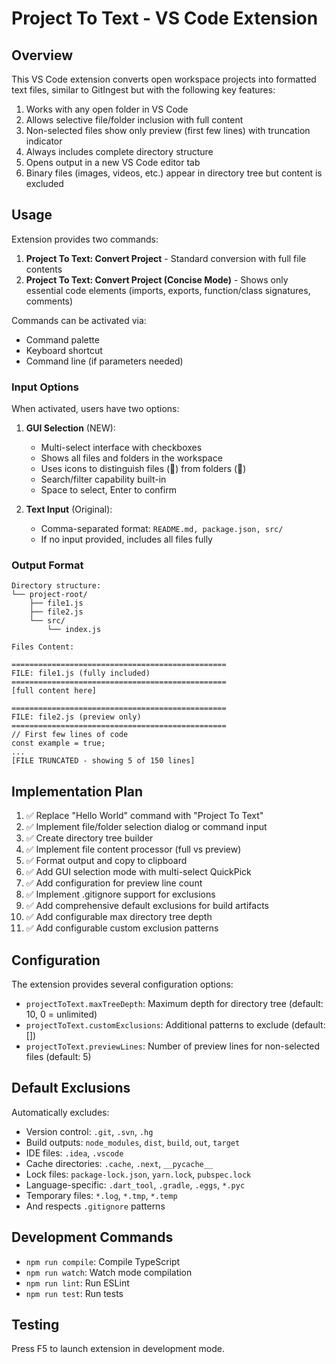 # Project To Text - VS Code Extension

## Overview

This VS Code extension converts open workspace projects into formatted text files, similar to GitIngest but with the following key features:

1. Works with any open folder in VS Code
2. Allows selective file/folder inclusion with full content
3. Non-selected files show only preview (first few lines) with truncation indicator
4. Always includes complete directory structure
5. Opens output in a new VS Code editor tab
6. Binary files (images, videos, etc.) appear in directory tree but content is excluded

## Usage

Extension provides two commands:
1. **Project To Text: Convert Project** - Standard conversion with full file contents
2. **Project To Text: Convert Project (Concise Mode)** - Shows only essential code elements (imports, exports, function/class signatures, comments)

Commands can be activated via:
- Command palette
- Keyboard shortcut
- Command line (if parameters needed)

### Input Options

When activated, users have two options:

1. **GUI Selection** (NEW):
   - Multi-select interface with checkboxes
   - Shows all files and folders in the workspace
   - Uses icons to distinguish files (📄) from folders (📁)
   - Search/filter capability built-in
   - Space to select, Enter to confirm

2. **Text Input** (Original):
   - Comma-separated format: `README.md, package.json, src/`
   - If no input provided, includes all files fully

### Output Format

```
Directory structure:
└── project-root/
    ├── file1.js
    ├── file2.js
    └── src/
        └── index.js

Files Content:

================================================
FILE: file1.js (fully included)
================================================
[full content here]

================================================
FILE: file2.js (preview only)
================================================
// First few lines of code
const example = true;
...
[FILE TRUNCATED - showing 5 of 150 lines]
```

## Implementation Plan

1. ✅ Replace "Hello World" command with "Project To Text"
2. ✅ Implement file/folder selection dialog or command input
3. ✅ Create directory tree builder
4. ✅ Implement file content processor (full vs preview)
5. ✅ Format output and copy to clipboard
6. ✅ Add GUI selection mode with multi-select QuickPick
7. ✅ Add configuration for preview line count
8. ✅ Implement .gitignore support for exclusions
9. ✅ Add comprehensive default exclusions for build artifacts
10. ✅ Add configurable max directory tree depth
11. ✅ Add configurable custom exclusion patterns

## Configuration

The extension provides several configuration options:

- `projectToText.maxTreeDepth`: Maximum depth for directory tree (default: 10, 0 = unlimited)
- `projectToText.customExclusions`: Additional patterns to exclude (default: [])
- `projectToText.previewLines`: Number of preview lines for non-selected files (default: 5)

## Default Exclusions

Automatically excludes:
- Version control: `.git`, `.svn`, `.hg`
- Build outputs: `node_modules`, `dist`, `build`, `out`, `target`
- IDE files: `.idea`, `.vscode`
- Cache directories: `.cache`, `.next`, `__pycache__`
- Lock files: `package-lock.json`, `yarn.lock`, `pubspec.lock`
- Language-specific: `.dart_tool`, `.gradle`, `.eggs`, `*.pyc`
- Temporary files: `*.log`, `*.tmp`, `*.temp`
- And respects `.gitignore` patterns

## Development Commands

- `npm run compile`: Compile TypeScript
- `npm run watch`: Watch mode compilation
- `npm run lint`: Run ESLint
- `npm run test`: Run tests

## Testing

Press F5 to launch extension in development mode.